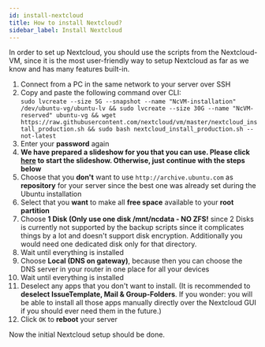 ```yaml
---
id: install-nextcloud
title: How to install Nextcloud?
sidebar_label: Install Nextcloud
---
```


In order to set up Nextcloud, you should use the scripts from the Nextcloud-VM, since it is the most user-friendly way to setup Nextcloud as far as we know and has many features built-in.

1. Connect from a PC in the same network to your server over SSH
1. Copy and paste the following command over CLI: <br/>
`sudo lvcreate --size 5G --snapshot --name "NcVM-installation" /dev/ubuntu-vg/ubuntu-lv && sudo lvcreate --size 30G --name "NcVM-reserved" ubuntu-vg && wget https://raw.githubusercontent.com/nextcloud/vm/master/nextcloud_install_production.sh && sudo bash nextcloud_install_production.sh --not-latest`
1. Enter your **password** again
1. **We have prepared a slideshow for you that you can use. Please click [here](https://szaimen.github.io/Nextcloud-NAS-Guide/nextcloud-installation) to start the slideshow. Otherwise, just continue with the steps below**
1.  Choose that you **don't** want to use `http://archive.ubuntu.com` as **repository** for your server since the best one was already set during the Ubuntu installation
1. Select that you **want** to make all **free space** available to your **root partition**
1. Choose **1 Disk (Only use one disk /mnt/ncdata - NO ZFS!** since 2 Disks is currently not supported by the backup scripts since it complicates things by a lot and doesn't support disk encryption. Additionally you would need one dedicated disk only for that directory.
1. Wait until everything is installed
1. Choose **Local (DNS on gateway)**, because then you can choose the DNS server in your router in one place for all your devices
1. Wait until everything is installed
1. Deselect any apps that you don't want to install. (It is recommended to **deselect IssueTemplate, Mail & Group-Folders**. If you wonder: you will be able to install all those apps manually directly over the Nextcloud GUI if you should ever need them in the future.)
1. Click `OK` to **reboot** your server

Now the initial Nextcloud setup should be done.